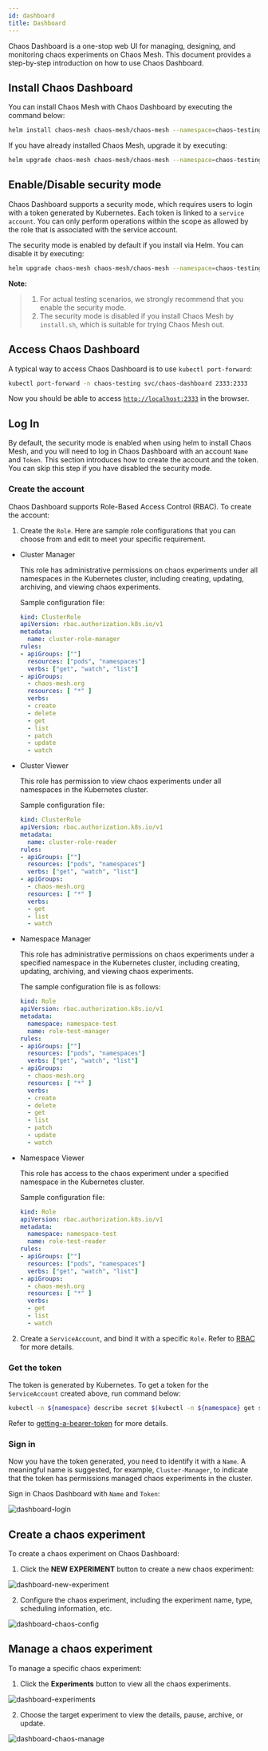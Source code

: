 ```yaml
---
id: dashboard
title: Dashboard
---
```


Chaos Dashboard is a one-stop web UI for managing, designing, and monitoring chaos experiments on Chaos Mesh. This document provides a step-by-step introduction on how to use Chaos Dashboard.

## Install Chaos Dashboard

You can install Chaos Mesh with Chaos Dashboard by executing the command below:

```bash
helm install chaos-mesh chaos-mesh/chaos-mesh --namespace=chaos-testing --set dashboard.create=true
```

If you have already installed Chaos Mesh, upgrade it by executing:

```bash
helm upgrade chaos-mesh chaos-mesh/chaos-mesh --namespace=chaos-testing --set dashboard.create=true
```

## Enable/Disable security mode

Chaos Dashboard supports a security mode, which requires users to login with a token generated by Kubernetes. Each token is linked to a `service account`. You can only perform operations within the scope as allowed by the role that is associated with the service account.

The security mode is enabled by default if you install via Helm. You can disable it by executing:

```bash
helm upgrade chaos-mesh chaos-mesh/chaos-mesh --namespace=chaos-testing --set dashboard.securityMode=false
```

**Note:**
>
> 1. For actual testing scenarios, we strongly recommend that you enable the security mode.
> 2. The security mode is disabled if you install Chaos Mesh by `install.sh`, which is suitable for trying Chaos Mesh out.

## Access Chaos Dashboard

A typical way to access Chaos Dashboard is to use `kubectl port-forward`:

```bash
kubectl port-forward -n chaos-testing svc/chaos-dashboard 2333:2333
```

Now you should be able to access [`http://localhost:2333`](http://localhost:2333) in the browser.


## Log In

By default, the security mode is enabled when using helm to install Chaos Mesh, and you will need to log in Chaos Dashboard with an account `Name` and `Token`. This section introduces how to create the account and the token. You can skip this step if you have disabled the security mode.

### Create the account

Chaos Dashboard supports Role-Based Access Control (RBAC). To create the account:

1. Create the `Role`. Here are sample role configurations that you can choose from and edit to meet your specific requirement.

  - Cluster Manager

    This role has administrative permissions on chaos experiments under all namespaces in the Kubernetes cluster, including creating, updating, archiving, and viewing chaos experiments.

    Sample configuration file:

    ```yaml
    kind: ClusterRole
    apiVersion: rbac.authorization.k8s.io/v1
    metadata:
      name: cluster-role-manager
    rules:
    - apiGroups: [""]
      resources: ["pods", "namespaces"]
      verbs: ["get", "watch", "list"]
    - apiGroups:
      - chaos-mesh.org
      resources: [ "*" ]
      verbs:
      - create
      - delete
      - get
      - list
      - patch
      - update
      - watch
    ```

  - Cluster Viewer

    This role has permission to view chaos experiments under all namespaces in the Kubernetes cluster.

    Sample configuration file:

    ```yaml
    kind: ClusterRole
    apiVersion: rbac.authorization.k8s.io/v1
    metadata:
      name: cluster-role-reader
    rules:
    - apiGroups: [""]
      resources: ["pods", "namespaces"]
      verbs: ["get", "watch", "list"]
    - apiGroups:
      - chaos-mesh.org
      resources: [ "*" ]
      verbs:
      - get
      - list
      - watch
    ```

  - Namespace Manager

    This role has administrative permissions on chaos experiments under a specified namespace in the Kubernetes cluster, including creating, updating, archiving, and viewing chaos experiments.

    The sample configuration file is as follows:

    ```yaml
    kind: Role
    apiVersion: rbac.authorization.k8s.io/v1
    metadata:
      namespace: namespace-test
      name: role-test-manager
    rules:
    - apiGroups: [""]
      resources: ["pods", "namespaces"]
      verbs: ["get", "watch", "list"]
    - apiGroups:
      - chaos-mesh.org
      resources: [ "*" ]
      verbs:
      - create
      - delete
      - get
      - list
      - patch
      - update
      - watch
    ```

  - Namespace Viewer

    This role has access to the chaos experiment under a specified namespace in the Kubernetes cluster.

    Sample configuration file:

    ```yaml
    kind: Role
    apiVersion: rbac.authorization.k8s.io/v1
    metadata:
      namespace: namespace-test
      name: role-test-reader
    rules:
    - apiGroups: [""]
      resources: ["pods", "namespaces"]
      verbs: ["get", "watch", "list"]
    - apiGroups:
      - chaos-mesh.org
      resources: [ "*" ]
      verbs:
      - get
      - list
      - watch
    ```

2. Create a `ServiceAccount`, and bind it with a specific `Role`. Refer to [RBAC](https://kubernetes.io/zh/docs/reference/access-authn-authz/rbac/) for more details.

### Get the token

The token is generated by Kubernetes. To get a token for the `ServiceAccount` created above, run command below:

```bash
kubectl -n ${namespace} describe secret $(kubectl -n ${namespace} get secret | grep ${service-account-name} | awk '{print $1}')
```

Refer to [getting-a-bearer-token](https://github.com/kubernetes/dashboard/blob/master/docs/user/access-control/creating-sample-user.md#getting-a-bearer-token) for more details.

### Sign in

Now you have the token generated, you need to identify it with a `Name`. A meaningful name is suggested, for example, `Cluster-Manager`, to indicate that the token has permissions managed chaos experiments in the cluster.

Sign in Chaos Dashboard with `Name` and `Token`:

![dashboard-login](/img/dashboard-login.png)

## Create a chaos experiment

To create a chaos experiment on Chaos Dashboard:

1. Click the **NEW EXPERIMENT** button to create a new chaos experiment:

![dashboard-new-experiment](/img/dashboard-new-experiment.png)

2. Configure the chaos experiment, including the experiment name, type, scheduling information, etc.

![dashboard-chaos-config](/img/dashboard-chaos-config.png)

## Manage a chaos experiment

To manage a specific chaos experiment:

 1. Click the **Experiments** button to view all the chaos experiments.

![dashboard-experiments](/img/dashboard-experiments.png)

2. Choose the target experiment to view the details, pause, archive, or update.

![dashboard-chaos-manage](/img/dashboard-chaos-manage.png)
